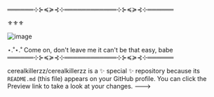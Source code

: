 ══════⊹⊱≼≽⊰⊹════════════⊹⊱≼≽⊰⊹══════

⚜︎⚜︎⚜︎

![image](https://github.com/user-attachments/assets/c3b3dfa9-0385-4a20-96da-9bedcf996230)

⋆.˚⋆.˚
Come on, don't leave me it can't be that easy, babe
══════⊹⊱≼≽⊰⊹════════════⊹⊱≼≽⊰⊹══════

cerealkillerzz/cerealkillerzz is a ✨ special ✨ repository because its `README.md` (this file) appears on your GitHub profile.
You can click the Preview link to take a look at your changes.
--->

